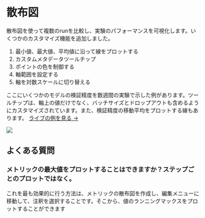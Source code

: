 # 散布図

散布図を使って複数のrunを比較し、実験のパフォーマンスを可視化します。いくつかのカスタマイズ機能を追加しました。

1. 最小値、最大値、平均値に沿って線をプロットする
2. カスタムメタデータツールチップ
3. ポイントの色を制御する
4. 軸範囲を設定する
5. 軸を対数スケールに切り替える

ここにいくつかのモデルの検証精度を数週間の実験で示した例があります。ツールチップは、軸上の値だけでなく、バッチサイズとドロップアウトも含めるようにカスタマイズされています。また、検証精度の移動平均をプロットする線もあります。
[ライブの例を見る →](https://app.wandb.ai/l2k2/l2k/reports?view=carey%2FScatter%20Plot)

![](https://paper-attachments.dropbox.com/s_9D642C56E99751C2C061E55EAAB63359266180D2F6A31D97691B25896D2271FC_1579031258748_image.png)

## よくある質問

### メトリックの最大値をプロットすることはできますか？ステップごとのプロットではなく。

これを最も効果的に行う方法は、メトリックの散布図を作成し、編集メニューに移動して、注釈を選択することです。そこから、値のランニングマックスをプロットすることができます